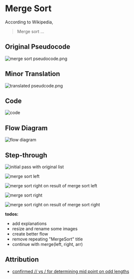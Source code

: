 # Merge Sort

According to Wikipedia,
> Merge sort ...
>

## Original Pseudocode
![merge sort pseudocode.png](/sorting/merge/imgs/merge%20sort%20pseudocode.png)

## Minor Translation
![translated pseudcode.png](/sorting/merge/imgs/translated%20pseudocode.png)

## Code

![code](/sorting/merge/imgs/code.png)

## Flow Diagram

![flow diagram](/sorting/merge/imgs/flow%20diagram.png)

## Step-through

![initial pass with original list](/sorting/merge/imgs/inital%20pass%20with%20original%20list.png)

![merge sort left](/sorting/merge/imgs/merge%20sort%20left.png)

![merge sort right on result of merge sort left](/sorting/merge/imgs/merge%20sort%20right%20pass%201.png)

![merge sort right](/sorting/merge/imgs/merge%20sort%20right.png)

![merge sort right on result of merge sort right](/sorting/merge/imgs/merge%20sort%20again.png)


**todos:**
- add explanations
- resize and rename some images
- create better flow
- remove repeating "MergeSort" title
- continue with merge(left, right, arr) 

## Attribution
- [confirmed // vs / for determining mid point on odd lengths](https://www.geeksforgeeks.org/python-program-for-merge-sort/)

